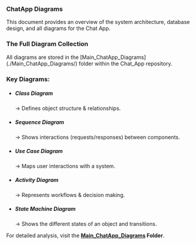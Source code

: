 <h3>ChatApp Diagrams</h3> 

This document provides an overview of the system architecture, database design, and all diagrams for the Chat App.

<h3>The Full Diagram Collection</h3>
All diagrams are stored in the [Main_ChatApp_Diagrams](./Main_ChatApp_Diagrams/) folder within the Chat_App repository.

<h3>Key Diagrams:</h3>

- <h5>Class Diagram</h5> → Defines object structure & relationships.
- <h5>Sequence Diagram</h5> → Shows interactions (requests/responses) between components.
- <h5>Use Case Diagram</h5> → Maps user interactions with a system.
- <h5>Activity Diagram</h5> → Represents workflows & decision making.
- <h5>State Machine Diagram</h5> → Shows the different states of an object and transitions.

For detailed analysis, visit the **[Main_ChatApp_Diagrams](./Main_ChatApp_Diagrams/) Folder**.
